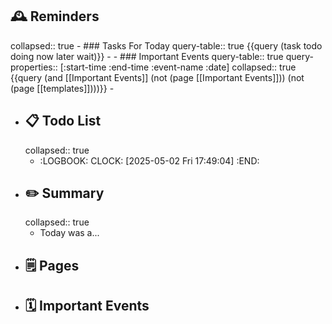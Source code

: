 ## 🕰️ Reminders
collapsed:: true
	- ### Tasks For Today
	  query-table:: true
	  {{query (task todo doing now later wait)}}
	-
	- ### Important Events
	  query-table:: true
	  query-properties:: [:start-time :end-time :event-name :date]
	  collapsed:: true
	  {{query (and [[Important Events]] (not (page [[Important Events]])) (not (page [[templates]])))}}
	-
- ## 📋 Todo List
  collapsed:: true
	- :LOGBOOK:
	  CLOCK: [2025-05-02 Fri 17:49:04]
	  :END:
- ##  ✏️ Summary
  collapsed:: true
	- Today was a...
- ## 🗒️ Pages
- ## 🗓️ Important Events